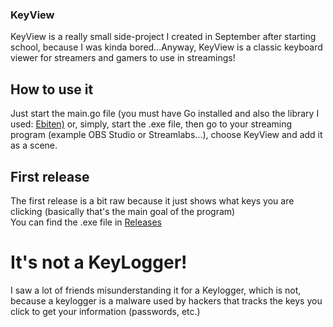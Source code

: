 ### KeyView
KeyView is a really small side-project I created in September after starting school, because I was kinda bored...Anyway, KeyView is a classic keyboard viewer for streamers and gamers to use in streamings!   
## How to use it
Just start the main.go file (you must have Go installed and also the library I used: <a href="https://ebiten.org">Ebiten)</a> or, simply, start the .exe file, then go to your streaming program (example OBS Studio or Streamlabs...), choose KeyView and add it as a scene.
## First release
The first release is a bit raw because it just shows what keys you are clicking (basically that's the main goal of the program)  
You can find the .exe file in <a href="https://github.com/Gyro7/KeyView/releases/">Releases</a>
# It's not a KeyLogger!
I saw a lot of friends misunderstanding it for a Keylogger, which is not, because a keylogger is a malware used by hackers that tracks the keys you click to get your information (passwords, etc.) 


